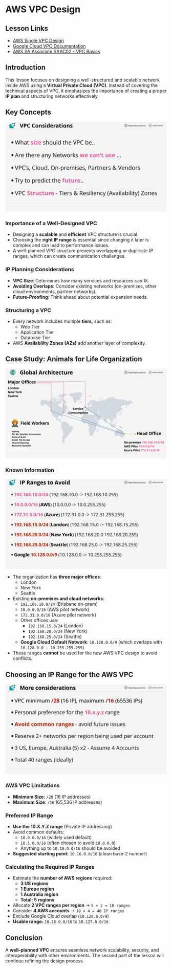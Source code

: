 # AWS VPC Design

## Lesson Links

- [AWS Single VPC Design](https://aws.amazon.com/answers/networking/aws-single-vpc-design/)
- [Google Cloud VPC Documentation](https://cloud.google.com/vpc/docs/vpc)
- [AWS SA Associate SAAC02 - VPC Basics](https://github.com/acantril/aws-sa-associate-saac02/tree/master/07-VPC-Basics/01_vpc_sizing_and_structure)

## Introduction

This lesson focuses on designing a well-structured and scalable network inside AWS using a **Virtual Private Cloud (VPC)**. Instead of covering the technical aspects of VPC, it emphasizes the importance of creating a proper **IP plan** and structuring networks effectively.

## Key Concepts

![alt text](./Images/image.png)

### Importance of a Well-Designed VPC

- Designing a **scalable** and **efficient** VPC structure is crucial.
- Choosing the **right IP range** is essential since changing it later is complex and can lead to performance issues.
- A well-planned VPC structure prevents overlapping or duplicate IP ranges, which can create communication challenges.

### IP Planning Considerations

- **VPC Size**: Determines how many services and resources can fit.
- **Avoiding Overlaps**: Consider existing networks (on-premises, other cloud environments, partner networks).
- **Future-Proofing**: Think ahead about potential expansion needs.

### Structuring a VPC

- Every network includes multiple **tiers**, such as:
  - Web Tier
  - Application Tier
  - Database Tier
- AWS **Availability Zones (AZs)** add another layer of complexity.

## Case Study: Animals for Life Organization

![alt text](./Images/image-1.png)

### Known Information

![alt text](./Images/image-2.png)

- The organization has **three major offices**:
  - London
  - New York
  - Seattle
- Existing **on-premises and cloud networks**:
  - `192.168.10.0/24` (Brisbane on-prem)
  - `10.0.0.0/16` (AWS pilot network)
  - `172.31.0.0/16` (Azure pilot network)
  - Other offices use:
    - `192.168.15.0/24` (London)
    - `192.168.20.0/24` (New York)
    - `192.168.25.0/24` (Seattle)
  - **Google Cloud Default Network**: `10.128.0.0/9` (which overlaps with `10.128.0.0 - 10.255.255.255`)
- These ranges **cannot** be used for the new AWS VPC design to avoid conflicts.

## Choosing an IP Range for the AWS VPC

![alt text](./Images/image-3.png)

### AWS VPC Limitations

- **Minimum Size**: `/28` (16 IP addresses)
- **Maximum Size**: `/16` (65,536 IP addresses)

### Preferred IP Range

- **Use the 10.X.Y.Z range** (Private IP addressing)
- Avoid common defaults:
  - `10.0.0.0/16` (widely used default)
  - `10.1.0.0/16` (often chosen to avoid `10.0.0.0`)
  - Anything up to `10.10.0.0/16` should be avoided
- **Suggested starting point:** `10.16.0.0/16` (clean base-2 number)

### Calculating the Required IP Ranges

- Estimate the **number of AWS regions** required:
  - **3 US regions**
  - **1 Europe region**
  - **1 Australia region**
  - **Total: 5 regions**
- Allocate **2 VPC ranges per region** → `5 × 2 = 10 ranges`
- Consider **4 AWS accounts** → `10 × 4 = 40 IP ranges`
- Exclude Google Cloud overlap (`10.128.0.0/9`)
- **Usable range:** `10.16.0.0/16` to `10.127.0.0/16`

## Conclusion

A **well-planned VPC** ensures seamless network scalability, security, and interoperability with other environments. The second part of the lesson will continue refining the design process.
